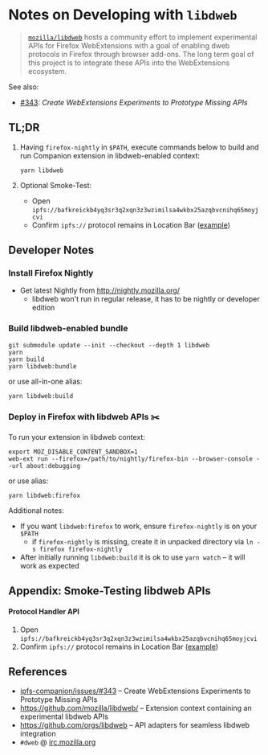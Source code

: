 # Notes on Developing with `libdweb`

> [`mozilla/libdweb`](https://github.com/mozilla/libdweb) hosts a community
effort to implement experimental APIs for Firefox WebExtensions with a goal of
enabling dweb protocols in Firefox through browser add-ons. The long term goal
of this project is to integrate these APIs into the WebExtensions ecosystem.

See also:
- [#343](https://github.com/ipfs-shipyard/ipfs-companion/issues/343): _Create WebExtensions Experiments to Prototype Missing APIs_


## TL;DR

1. Having `firefox-nightly` in `$PATH`, execute commands below to build and run Companion extension in libdweb-enabled context:
   ```
   yarn libdweb
   ```

2. Optional Smoke-Test:
   - Open `ipfs://bafkreickb4yq3sr3q2xqn3z3wzimilsa4wkbx25azqbvcnihq65moyjcvi`
   - Confirm `ipfs://` protocol remains in Location Bar ([example](https://ipfs.io/ipfs/bafybeie5gq4jxvzmsym6hjlwxej4rwdoxt7wadqvmmwbqi7r27fclha2va))

## Developer Notes


### Install Firefox Nightly

- Get latest Nightly from http://nightly.mozilla.org/
   - libdweb won't run in regular release, it has to be nightly or developer edition

### Build libdweb-enabled bundle

```
git submodule update --init --checkout --depth 1 libdweb
yarn
yarn build
yarn libdweb:bundle
```

or use all-in-one alias:
```
yarn libdweb:build
```


### Deploy in Firefox with libdweb APIs ✂️

To run your extension in libdweb context:

```
export MOZ_DISABLE_CONTENT_SANDBOX=1
web-ext run --firefox=/path/to/nightly/firefox-bin --browser-console --url about:debugging
```

or use alias:

```
yarn libdweb:firefox
```


Additional notes:

- If you want `libdweb:firefox` to work, ensure `firefox-nightly` is on your `$PATH`
   - if `firefox-nightly` is missing, create it in unpacked directory via `ln -s firefox firefox-nightly`
- After initially running `libdweb:build` it is ok to use `yarn watch` – it will work as expected

## Appendix: Smoke-Testing libdweb APIs

#### Protocol Handler API

1. Open `ipfs://bafkreickb4yq3sr3q2xqn3z3wzimilsa4wkbx25azqbvcnihq65moyjcvi`
1. Confirm `ipfs://` protocol remains in Location Bar ([example](https://ipfs.io/ipfs/bafybeie5gq4jxvzmsym6hjlwxej4rwdoxt7wadqvmmwbqi7r27fclha2va))

## References

- [ipfs-companion/issues/#343](https://github.com/ipfs-shipyard/ipfs-companion/issues/343) – Create WebExtensions Experiments to Prototype Missing APIs
- https://github.com/mozilla/libdweb/ – Extension context containing an experimental libdweb APIs
- https://github.com/orgs/libdweb – API adapters for seamless libdweb integration
- `#dweb` @ [irc.mozilla.org](https://wiki.mozilla.org/IRC#Connect_to_the_Mozilla_IRC_server)
